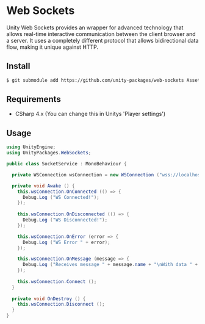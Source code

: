 # Web Sockets

Unity Web Sockets provides an wrapper for advanced technology that allows real-time interactive communication between the client browser and a server. It uses a completely different protocol that allows bidirectional data flow, making it unique against HTTP.

## Install

```sh
$ git submodule add https://github.com/unity-packages/web-sockets Assets/packages/web-sockets
```

## Requirements

- CSharp 4.x (You can change this in Unitys 'Player settings')

## Usage

```cs
using UnityEngine;
using UnityPackages.WebSockets;

public class SocketService : MonoBehaviour {

  private WSConnection wsConnection = new WSConnection ("wss://localhost:3000");

  private void Awake () {
    this.wsConnection.OnConnected (() => {
      Debug.Log ("WS Connected!");
    });
    
    this.wsConnection.OnDisconnected (() => {
      Debug.Log ("WS Disconnected!");
    });

    this.wsConnection.OnError (error => {
      Debug.Log ("WS Error " + error);
    });

    this.wsConnection.OnMessage (message => {
      Debug.Log ("Receives message " + message.name + "\nWith data " + message.data);
    });
    
    this.wsConnection.Connect ();
  }
  
  private void OnDestroy () {
    this.wsConnection.Disconnect ();
  }
}
```
